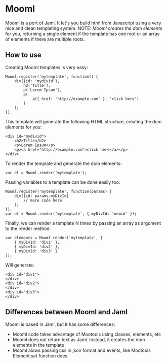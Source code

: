﻿Mooml
===========

Mooml is a port of Jaml. It let's you build html from Javascript using a very nice and clean templating system.
NOTE: *Mooml creates the dom elements* for you, returning a single element if the template has one root or an array of elements if there are multiple roots.

How to use
----------

Creating Mooml templates is very easy:

	Mooml.register('mytemplate', function() {
		div({id: 'mydivid'},
			h2('Title'),
			p('Lorem Ipsum'),
			p(
				a({ href: 'http://example.com' }, 'click here')
			)
		);
	});

This template will generate the following HTML structure, creating the dom elements for you:

	<div id="mydivid">
		<h2>Title</h2>
		<p>Lorem Ipsum</p>
		<p><a href="http://example.com">click here</a></p>
	</div>

To render the template and generate the dom elements:

	var el = Mooml.render('mytemplate');

Passing variables to a template can be done easily too:

	Mooml.register('mytemplate', function(params) {
		div({id: params.myDivId}
			// more code here
		);
	});
	var el = Mooml.render('mytemplate', { myDivId: 'newid' });

Finally, we can render a template N times by passing an array as argument to the render method:

	var elements = Mooml.render('mytemplate', [
		{ myDivId: 'div1' },
		{ myDivId: 'div2' },
		{ myDivId: 'div3' }
	]);

Will generate:

	<div id="div1">
	</div>
	<div id="div2">
	</div>
	<div id="div3">
	</div>


Differences between Mooml and Jaml
-----------------

Mooml is based in Jaml, but it has some differences:

* Mooml code takes advantage of Mootools using classes, elements, etc
* Mooml does not return text as Jaml. Instead, it creates the dom elements in the template
* Mooml alows passing css in json format and events, like Mootools Element.set function does

